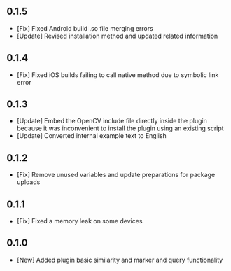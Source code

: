 ## 0.1.5
* [Fix] Fixed Android build .so file merging errors
* [Update] Revised installation method and updated related information

## 0.1.4
* [Fix] Fixed iOS builds failing to call native method due to symbolic link error

## 0.1.3
* [Update] Embed the OpenCV include file directly inside the plugin because it was inconvenient to install the plugin using an existing script
* [Update] Converted internal example text to English

## 0.1.2

* [Fix] Remove unused variables and update preparations for package uploads
## 0.1.1

* [Fix] Fixed a memory leak on some devices

## 0.1.0

* [New] Added plugin basic similarity and marker and query functionality
